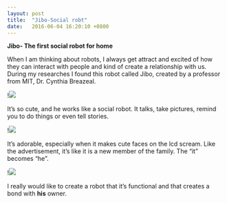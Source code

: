 ```yaml
---
layout: post
title:  "Jibo-Social robt"
date:   2016-06-04 16:20:10 +0800
---
```

**Jibo- The first social robot for home**

When I am thinking about robots, I always get attract and excited of how they can interact with people and kind of create a relationship with us. During my researches I found this robot called Jibo, created by a professor from MIT, Dr. Cynthia Breazeal.

!<img src="http://angelherraiz.com/web/wp-content/uploads/2014/07/Jibo-robot.jpg" />

It’s so cute, and he works like a social robot. It talks, take pictures, remind you to do things or even tell stories. 

!<img src="http://static6.businessinsider.com/image/53c586ca69bedd3671b0cb8d/jul%2015,%202014%2015:53.gif" />

It’s adorable, especially when it makes cute faces on the lcd scream. Like the advertisement, it’s like it is a new member of the family. The “it” becomes “he”.

!<img src="http://www.realclear.com/assets/photos/250463_5_.gif" />

I really would like to create a robot that it’s functional and that creates a bond with **his** owner.
